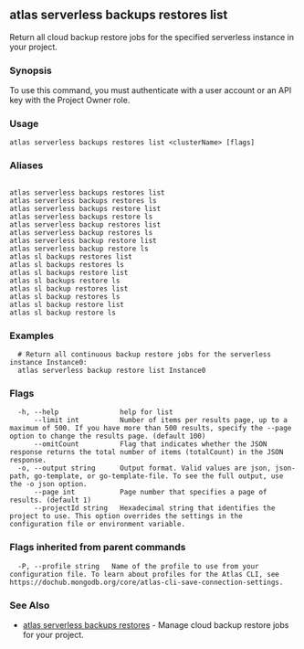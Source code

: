 ## atlas serverless backups restores list

Return all cloud backup restore jobs for the specified serverless instance in your project.


### Synopsis

To use this command, you must authenticate with a user account or an API key with the Project Owner role.


### Usage
```
atlas serverless backups restores list <clusterName> [flags]
```

### Aliases
```

atlas serverless backups restores list
atlas serverless backups restores ls
atlas serverless backups restore list
atlas serverless backups restore ls
atlas serverless backup restores list
atlas serverless backup restores ls
atlas serverless backup restore list
atlas serverless backup restore ls
atlas sl backups restores list
atlas sl backups restores ls
atlas sl backups restore list
atlas sl backups restore ls
atlas sl backup restores list
atlas sl backup restores ls
atlas sl backup restore list
atlas sl backup restore ls
```

### Examples

```
  # Return all continuous backup restore jobs for the serverless instance Instance0:
  atlas serverless backup restore list Instance0
```


### Flags

```
  -h, --help               help for list
      --limit int          Number of items per results page, up to a maximum of 500. If you have more than 500 results, specify the --page option to change the results page. (default 100)
      --omitCount          Flag that indicates whether the JSON response returns the total number of items (totalCount) in the JSON response.
  -o, --output string      Output format. Valid values are json, json-path, go-template, or go-template-file. To see the full output, use the -o json option.
      --page int           Page number that specifies a page of results. (default 1)
      --projectId string   Hexadecimal string that identifies the project to use. This option overrides the settings in the configuration file or environment variable.

```


### Flags inherited from parent commands

```
  -P, --profile string   Name of the profile to use from your configuration file. To learn about profiles for the Atlas CLI, see https://dochub.mongodb.org/core/atlas-cli-save-connection-settings.

```

### See Also


* [atlas serverless backups restores](atlas_serverless_backups_restores.md)	- Manage cloud backup restore jobs for your project.



